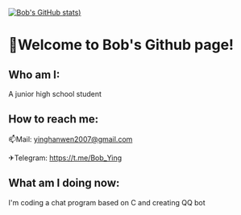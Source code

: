 [![Bob's GitHub stats](https://github-readme-stats.vercel.app/api?username=BobYing07&theme=algolia))](https://github.com/anuraghazra/github-readme-stats)

# 👋Welcome to Bob's Github page!
## Who am I:
 A junior high school student

## How to reach me:
 📫Mail: yinghanwen2007@gmail.com
 
 ✈Telegram: https://t.me/Bob_Ying

## What am I doing now:
I'm coding a chat program based on C and creating QQ bot
